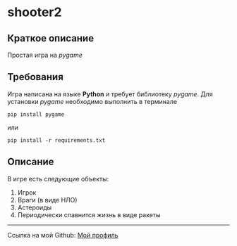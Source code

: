 # shooter2
## Краткое описание
Простая игра на *pygame*

## Требования
Игра написана на языке **Python** и требует библиотеку *pygame*. Для установки *pygame* необходимо  выполнить в терминале
```
pip install pygame
```
или
```
pip install -r requirements.txt
```
## Описание

В игре есть следующие объекты:
1. Игрок
2. Враги (в виде НЛО)
3. Астероиды
4. Периодически спавнится жизнь в виде ракеты

***
Ссылка на мой Github: [Мой профиль](https://github.com/Parucnik/)
